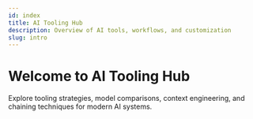 ```yaml
---
id: index
title: AI Tooling Hub
description: Overview of AI tools, workflows, and customization
slug: intro
---
```


# Welcome to AI Tooling Hub

Explore tooling strategies, model comparisons, context engineering, and chaining techniques for modern AI systems.
